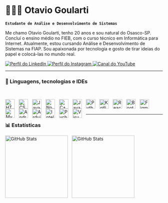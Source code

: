 # 🧑🏻‍💻 Otavio Goularti

**`Estudante de Análise e Desenvolvimento de Sistemas`**

Me chamo Otavio Goularti, tenho 20 anos e sou natural do Osasco-SP. Concluí o ensino médio no FIEB, com o curso técnico em Informática para Internet. Atualmente, estou cursando Análise e Desenvolvimento de Sistemas na FIAP. Sou apaixonada por tecnologia e gosto de tirar ideias do papel e colocá-las no mundo real.

<p align="left">
    <a href="https://www.linkedin.com/in/otaviogoularti/" target="_blank">
        <img alt="Perfil do Linkedln" title="Bora se conectar" src="https://img.shields.io/badge/LinkedIn-0077B5?style=for-the-badge&logo=linkedin&logoColor=white"/>
    </a>
    <a href="https://www.instagram.com/otaviogoulartibs/" target="_blank"><img alt="Perfil do Instagram" title="Me segue lá" src="https://img.shields.io/badge/Instagram-E4405F?style=for-the-badge&logo=instagram&logoColor=white"/>
    </a>
    <a href="https://www.youtube.com/@otaviogoularti?sub_confirmation=1" target="_blank">
        <img alt="Canal do YouTube" title="Inscreva-se no meu canal" src="https://img.shields.io/badge/YouTube-FF0000?style=for-the-badge&logo=youtube&logoColor=white"/>
    </a> 
</p>


---

### 🤖 Linguagens, tecnologias e IDEs

</br>

<p align="left">
        <img align="left" alt="HTML" title="HTML"width="30px" style="padding-right: 10px;" src="https://cdn.jsdelivr.net/gh/devicons/devicon@latest/icons/html5/html5-original.svg" />
        <img align="left"  alt="CSS" title="CSS"width="30px" style="padding-right: 10px;" src="https://cdn.jsdelivr.net/gh/devicons/devicon@latest/icons/css3/css3-original.svg" />
        <img align="left" alt="Javascript" title="Javascript"width="30px" style="padding-right: 10px;" src="https://cdn.jsdelivr.net/gh/devicons/devicon@latest/icons/javascript/javascript-original.svg" />
        <img align="left" alt="Node" title="Node"width="30px" style="padding-right: 10px;" src="https://cdn.jsdelivr.net/gh/devicons/devicon@latest/icons/nodejs/nodejs-original.svg" />
        <img align="left" alt="C++" title="C++" width="30px" style="padding-right: 10px;" src="https://cdn.jsdelivr.net/gh/devicons/devicon@latest/icons/cplusplus/cplusplus-original.svg" />
        <img align="left" alt="Java" title="Java"width="30px" style="padding-right: 10px;" src="https://cdn.jsdelivr.net/gh/devicons/devicon@latest/icons/java/java-original.svg" />
        <img align="left" alt="Python" title="Python"width="30px" style="padding-right: 10px;" src="https://cdn.jsdelivr.net/gh/devicons/devicon@latest/icons/python/python-original.svg" />
        <img align="left" alt="Kotlin" title="Kotlin"width="30px" style="padding-right: 10px;" src="https://cdn.jsdelivr.net/gh/devicons/devicon@latest/icons/kotlin/kotlin-original.svg" />
        <img align="left" alt="React" title="React"width="30px" style="padding-right: 10px;" src="https://cdn.jsdelivr.net/gh/devicons/devicon@latest/icons/react/react-original.svg" />
        <img align="left" alt="Bootstrap" title="Bootstrap"width="30px" style="padding-right: 10px;" src="https://cdn.jsdelivr.net/gh/devicons/devicon@latest/icons/bootstrap/bootstrap-original.svg" />
        <img align="left" alt="Figma" title="Bootstrap"width="30px" style="padding-right: 10px;" src="https://cdn.jsdelivr.net/gh/devicons/devicon@latest/icons/figma/figma-original.svg" />
        <img align="left" alt="MySQL" title="MySQL"width="30px" style="padding-right: 10px;" src="https://cdn.jsdelivr.net/gh/devicons/devicon@latest/icons/mysql/mysql-original.svg" />
        <img align="left" alt="Android Studio" title="MySQL"width="30px" style="padding-right: 10px;" src="https://cdn.jsdelivr.net/gh/devicons/devicon@latest/icons/androidstudio/androidstudio-original.svg" />
        <img align="left" alt="Arduino IDE" title="MySQL"width="30px" style="padding-right: 10px;" src="https://cdn.jsdelivr.net/gh/devicons/devicon@latest/icons/arduino/arduino-original.svg" />
        <img align="left" alt="Intellij" title="MySQL"width="30px" style="padding-right: 10px;" src="https://cdn.jsdelivr.net/gh/devicons/devicon@latest/icons/intellij/intellij-original.svg" />
        <img align="left" alt="Pycharm" title="MySQL"width="30px" style="padding-right: 10px;" src="https://cdn.jsdelivr.net/gh/devicons/devicon@latest/icons/pycharm/pycharm-original.svg" />
        <img align="left" alt="Visual Studio Code" title="MySQL"width="30px" style="padding-right: 10px;" src="https://cdn.jsdelivr.net/gh/devicons/devicon@latest/icons/vscode/vscode-original.svg" />
</p>

<br/>
<br/>

---

### 📊 Estatísticas

<p>
  <img align="left" alt="GitHub Stats" height="200" style="padding-right: 10px;" src="https://github-readme-stats.vercel.app/api?username=otaviogoulartibs&show_icons=true&theme=tokyonight&include_all_commits=true&locale=pt-br" />
  <img align="left" alt="GitHub Stats" height="200" src="https://github-readme-stats.vercel.app/api/top-langs/?username=otaviogoulartibs&theme=tokyonight&layout=compact&custom_title=Tecnologias&langs_count=9" />

</p>
